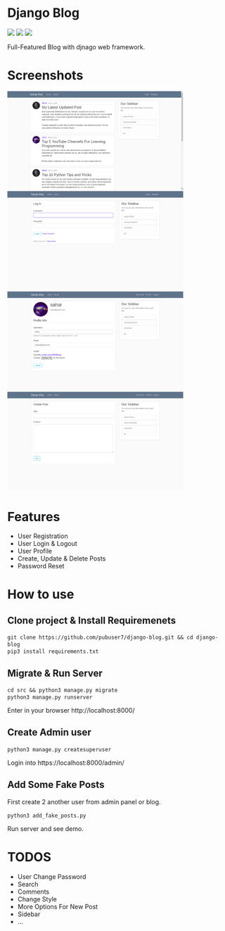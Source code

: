 # Django Blog
[![](	https://img.shields.io/pypi/pyversions/Django.svg)](https://python.org/downloads/)
[![](https://img.shields.io/badge/django-2.0%20%7C%202.1%20%7C%202.2-success.svg)](https://djangoproject.com/)
[![](https://img.shields.io/apm/l/vim-mode.svg)](https://choosealicense.com/licenses/mit/)

Full-Featured Blog with djnago web framework. 

Screenshots
=
<img src="screenshots/index.png" width=400><img src="screenshots/login.png" width=400>
<img src="screenshots/profile.png" width=400><img src="screenshots/new_post.png" width=400>

Features 
=
- User Registration
- User Login & Logout
- User Profile
- Create, Update & Delete Posts
- Password Reset


How to use
= 
## Clone project & Install Requiremenets
```
git clone https://github.com/pubuser7/django-blog.git && cd django-blog
pip3 install requirements.txt
```

## Migrate & Run Server
```
cd src && python3 manage.py migrate
python3 manage.py runserver
```
Enter in your browser http://localhost:8000/

## Create Admin user
```
python3 manage.py createsuperuser
```
Login into https://localhost:8000/admin/

## Add Some Fake Posts
First create 2 another user from admin panel or blog.
```
python3 add_fake_posts.py
```
Run server and see demo.


TODOS
=
- User Change Password
- Search
- Comments
- Change Style
- More Options For New Post
- Sidebar
- ...
